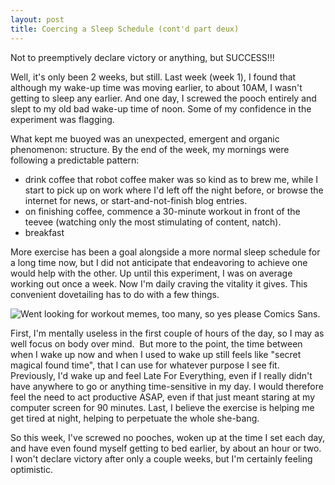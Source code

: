 ```yaml
---
layout: post
title: Coercing a Sleep Schedule (cont'd part deux)
---
```


Not to preemptively declare victory or anything, but SUCCESS!!!

Well, it's only been 2 weeks, but still. Last week (week 1), I found that although my wake-up time was moving earlier, to about 10AM, I wasn't getting to sleep any earlier. And one day, I screwed the pooch entirely and slept to my old bad wake-up time of noon. Some of my confidence in the experiment was flagging.

What kept me buoyed was an unexpected, emergent and organic phenomenon: structure. By the end of the week, my mornings were following a predictable pattern:

*   drink coffee that robot coffee maker was so kind as to brew me, while I start to pick up on work where I'd left off the night before, or browse the internet for news, or start-and-not-finish blog entries.
*   on finishing coffee, commence a 30-minute workout in front of the teevee (watching only the most stimulating of content, natch).
*   breakfast

More exercise has been a goal alongside a more normal sleep schedule for a long time now, but I did not anticipate that endeavoring to achieve one would help with the other. Up until this experiment, I was on average working out once a week. Now I'm daily craving the vitality it gives. This convenient dovetailing has to do with a few things.

![Went looking for workout memes, too many, so yes please Comics Sans.](http://memeshare.net/memes/2/1346.png)

First, I'm mentally useless in the first couple of hours of the day, so I may as well focus on body over mind.  But more to the point, the time between when I wake up now and when I used to wake up still feels like "secret magical found time", that I can use for whatever purpose I see fit. Previously, I'd wake up and feel Late For Everything, even if I really didn't have anywhere to go or anything time-sensitive in my day. I would therefore feel the need to act productive ASAP, even if that just meant staring at my computer screen for 90 minutes. Last, I believe the exercise is helping me get tired at night, helping to perpetuate the whole she-bang.

So this week, I've screwed no pooches, woken up at the time I set each day, and have even found myself getting to bed earlier, by about an hour or two. I won't declare victory after only a couple weeks, but I'm certainly feeling optimistic.